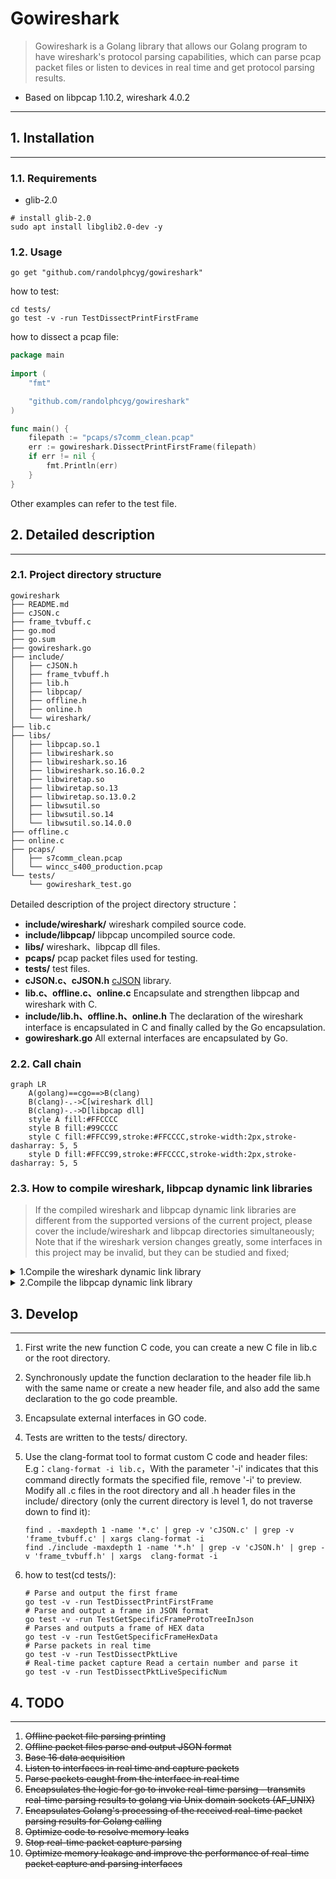# Gowireshark

> Gowireshark is a Golang library that allows our Golang program to have wireshark's protocol parsing capabilities, 
> which can parse pcap packet files or listen to devices in real time and get protocol parsing results.

- Based on libpcap 1.10.2, wireshark 4.0.2
---
## 1. Installation

---
### 1.1. Requirements
- glib-2.0

```shell
# install glib-2.0
sudo apt install libglib2.0-dev -y
```

### 1.2. Usage

```shell
go get "github.com/randolphcyg/gowireshark"
```

how to test:

```shell
cd tests/
go test -v -run TestDissectPrintFirstFrame
```

how to dissect a pcap file:

```go
package main
   
import (
    "fmt"

    "github.com/randolphcyg/gowireshark"
)

func main() {
    filepath := "pcaps/s7comm_clean.pcap"
    err := gowireshark.DissectPrintFirstFrame(filepath)
    if err != nil {
        fmt.Println(err)
    }
}
```
Other examples can refer to the test file.

## 2. Detailed description

---

### 2.1. Project directory structure
```
gowireshark
├── README.md
├── cJSON.c
├── frame_tvbuff.c
├── go.mod
├── go.sum
├── gowireshark.go
├── include/
│   ├── cJSON.h
│   ├── frame_tvbuff.h
│   ├── lib.h
│   ├── libpcap/
│   ├── offline.h
│   ├── online.h
│   └── wireshark/
├── lib.c
├── libs/
│   ├── libpcap.so.1
│   ├── libwireshark.so
│   ├── libwireshark.so.16
│   ├── libwireshark.so.16.0.2
│   ├── libwiretap.so
│   ├── libwiretap.so.13
│   ├── libwiretap.so.13.0.2
│   ├── libwsutil.so
│   ├── libwsutil.so.14
│   └── libwsutil.so.14.0.0
├── offline.c
├── online.c
├── pcaps/
│   ├── s7comm_clean.pcap
│   └── wincc_s400_production.pcap
└── tests/
    └── gowireshark_test.go
```
Detailed description of the project directory structure：
- **include/wireshark/** wireshark compiled source code.
- **include/libpcap/** libpcap uncompiled source code.
- **libs/** wireshark、libpcap dll files.
- **pcaps/** pcap packet files used for testing.
- **tests/** test files.
- **cJSON.c、cJSON.h** [cJSON](https://github.com/DaveGamble/cJSON) library.
- **lib.c、offline.c、online.c** Encapsulate and strengthen libpcap and wireshark with C.
- **include/lib.h、offline.h、online.h** The declaration of the wireshark interface is encapsulated in C and finally called by the Go encapsulation.
- **gowireshark.go** All external interfaces are encapsulated by Go.

### 2.2. Call chain

```mermaid
graph LR
    A(golang)==cgo==>B(clang)
    B(clang)-.->C[wireshark dll]
    B(clang)-.->D[libpcap dll]
    style A fill:#FFCCCC
    style B fill:#99CCCC
    style C fill:#FFCC99,stroke:#FFCCCC,stroke-width:2px,stroke-dasharray: 5, 5
    style D fill:#FFCC99,stroke:#FFCCCC,stroke-width:2px,stroke-dasharray: 5, 5
```


### 2.3. How to compile wireshark, libpcap dynamic link libraries

> If the compiled wireshark and libpcap dynamic link libraries are different from the supported versions of the current project, please cover the include/wireshark and libpcap directories simultaneously;
> Note that if the wireshark version changes greatly, some interfaces in this project may be invalid, but they can be studied and fixed;


<details>
<summary>1.Compile the wireshark dynamic link library</summary>

```shell
# Operate in the /opt directory
cd /opt/

# Download the source code
wget https://1.as.dl.wireshark.org/src/wireshark-4.0.2.tar.xz

# Unzip and modify the folder name
tar -xvf wireshark-4.0.2.tar.xz
mv wireshark-4.0.2 wireshark

# Go to the wireshark directory
cd wireshark/

--------[For the first time] How to check the dependencies required for compilation-------------
# Resolve dependency issues according to the output red error log until they are ignored when a qt5 error occurs
cmake -LH ./

# If you do not have cmake3.20, please install it first
wget https://cmake.org/files/LatestRelease/cmake-3.24.2.tar.gz
sudo tar -xzf cmake-3.24.2.tar.gz
cd cmake-3.24.2/
sudo ./bootstrap
sudo apt install build-essential -y

# If openSSL is not installed, execute it
sudo apt install libssl-dev  -y
sudo make
sudo make install
cmake --version

# Dependencies that may need to be installed
apt install libgcrypt-dev -y
apt install libc-ares-dev -y
apt install flex -y
apt install libglib2.0-dev -y
apt install libssl-dev -y
apt install ninja-build -y
apt install pcaputils -y
apt install libpcap-dev -y
# Qt5-related dependencies are not used and can be ignored
apt install qtbase5-dev -y
apt install qttools5-dev-tools -y
apt install qttools5-dev -y
apt install qtmultimedia5-dev -y

# Dependent on the problem resolution complete, delete the files generated by the test
rm CMakeCache.txt
rm -rf CMakeFiles/
-------------------------------------------------------------------------------

# Create a build-specific directory under the wireshark/ directory
mkdir build
cd build

# Build [For production]
cmake -G Ninja -DCMAKE_BUILD_TYPE=Release -DBUILD_wireshark=off -DENABLE_LUA=off ..

# Compile[slightly longer]
ninja

# After successful compilation, enter the run directory to view the compiled dynamic link library
cd run/
ls -lh

# Overwrites replaces the original 9 wireshark dynamic link library files
cd gowireshark/libs/
cp/opt/wireshark/build/run/lib*so* .

# Overwrite the wireshark source folder(Remove the useless build/ directory first)
rm -rf /opt/wireshark/build/
cp /opt/wireshark/ gowireshark/include/wireshark/

# View project directory structure [project directory parent directory execution]
tree -L 2 -F gowireshark
```
</details>

<details>
<summary>2.Compile the libpcap dynamic link library</summary>

```
cd /opt
export PCAPV=1.10.2
wget http://www.tcpdump.org/release/libpcap-$PCAPV.tar.gz
tar -zxvf libpcap-$PCAPV.tar.gz
cd libpcap-$PCAPV
export CC=aarch64-linux-gnu-gcc
./configure --host=aarch64-linux --with-pcap=linux
# Remember to install the flex、bison library and remove the extra manifest and syso files
make

------
# If there is no bison library, please install it
apt install bison
------

# After the compilation is completed, modify 【libpcap.so.1.10.2】 to 【libpcap.so.1】, 
# you can call the dynamic link library in the go code, and the required operations are:

// Importing the libpcap library will find a dynamic link library named libpcap.so.1 in the libs directory
#cgo LDFLAGS: -L${SRCDIR}/libs -lpcap
#cgo LDFLAGS: -Wl,-rpath,${SRCDIR}/libs
// This allows the program to find the source code corresponding to the libpcap dynamic link library
#cgo CFLAGS: -I${SRCDIR}/include/libpcap
// Comment out the c99 standard(if any), otherwise you will not recognize the u_int, u_short and other types when calling libpcap
//#cgo CFLAGS: -std=c99
```
</details>

## 3. Develop

---
   
1. First write the new function C code, you can create a new C file in lib.c or the root directory.
2. Synchronously update the function declaration to the header file lib.h with the same name or create a new header file, and also add the same declaration to the go code preamble.
3. Encapsulate external interfaces in GO code.
4. Tests are written to the tests/ directory.
5. Use the clang-format tool to format custom C code and header files:
   E.g：`clang-format -i lib.c`，With the parameter '-i' indicates that this command directly formats the specified file, remove '-i' to preview.
   Modify all .c files in the root directory and all .h header files in the include/ directory (only the current directory is level 1, do not traverse down to find it):
   
   ```shell
   find . -maxdepth 1 -name '*.c' | grep -v 'cJSON.c' | grep -v 'frame_tvbuff.c' | xargs clang-format -i
   find ./include -maxdepth 1 -name '*.h' | grep -v 'cJSON.h' | grep -v 'frame_tvbuff.h' | xargs  clang-format -i
   ```
6. how to test(cd tests/):
   ```shell
   # Parse and output the first frame
   go test -v -run TestDissectPrintFirstFrame
   # Parse and output a frame in JSON format
   go test -v -run TestGetSpecificFrameProtoTreeInJson
   # Parses and outputs a frame of HEX data
   go test -v -run TestGetSpecificFrameHexData
   # Parse packets in real time
   go test -v -run TestDissectPktLive
   # Real-time packet capture Read a certain number and parse it
   go test -v -run TestDissectPktLiveSpecificNum
   ```

## 4. TODO

---
1. ~~Offline packet file parsing printing~~
2. ~~Offline packet files parse and output JSON format~~
3. ~~Base 16 data acquisition~~
4. ~~Listen to interfaces in real time and capture packets~~
5. ~~Parse packets caught from the interface in real time~~
6. ~~Encapsulates the logic for go to invoke real-time parsing - transmits real-time parsing results to golang via Unix domain sockets (AF_UNIX)~~
7. ~~Encapsulates Golang's processing of the received real-time packet parsing results for Golang calling~~
8. ~~Optimize code to resolve memory leaks~~
9. ~~Stop real-time packet capture parsing~~
10. ~~Optimize memory leakage and improve the performance of real-time packet capture and parsing interfaces~~
